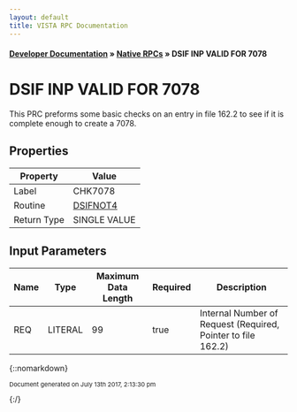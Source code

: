 ```yaml
---
layout: default
title: VISTA RPC Documentation
---
```


#### [Developer Documentation](../index) &#187; [Native RPCs](TableOfContents) &#187; DSIF INP VALID FOR 7078<br/>
# DSIF INP VALID FOR 7078

This PRC preforms some basic checks on an entry in file 162.2 to see if it is complete enough to create a 7078.

## Properties

Property | Value
--- | ---
Label | CHK7078
Routine | [DSIFNOT4](http://code.osehra.org/dox/Routine_DSIFNOT4_source.html)
Return Type | SINGLE VALUE


## Input Parameters

Name | Type | Maximum Data Length | Required | Description
--- | --- | --- | --- | ---
REQ | LITERAL | 99 | true | Internal Number of Request (Required, Pointer to file 162.2)



{::nomarkdown} <br/><p style="font-size: 11px">Document generated on July 13th 2017, 2:13:30 pm</p>{:/}